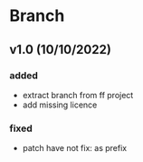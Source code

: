 # Branch

## v1.0 (10/10/2022)

### added

 - extract branch from ff project
 - add missing licence

### fixed

 - patch have not fix: as prefix
